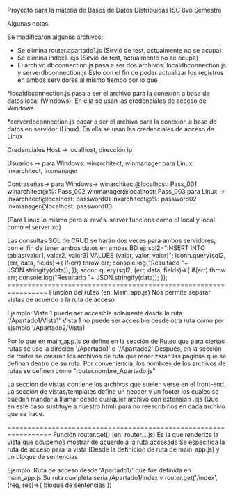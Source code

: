 Proyecto para la materia de Bases de Datos Distribuídas ISC 8vo Semestre 

Algunas notas:

Se modificaron algunos archivos:
- Se elimina router.apartado1.js (Sirvió de test, actualmente no se ocupa)
- Se elimina index1. ejs (Sirvió de test, actualmente no se ocupa)
- El archivo dbconnection.js pasa a ser dos archivos: localdbconnection.js y serverdbconnection.js
Esto con el fin de poder actualizar los registros en ambos servidores al mismo tiempo por lo que

*localdbconnection.js pasa a ser el archivo para la conexión a base de datos local (Windows). En ella
se usan las credenciales de acceso de Windows

*serverdbconnection.js pasar a ser el archivo para la conexión a base de datos en servidor (Linux). En ella
se usan las credenciales de acceso de Linux

Credenciales
Host -> localhost, dirección ip

Usuarios -> 
    para Windows: winarchitect, winmanager 
    para Linux: lnxarchitect, lnxmanager

Contraseñas-> 
    para Windows-> 
    winarchitect@localhost: Pass_001
    winarchitect@%: Pass_002
    winmanager@localhost: Pass_003
    para Linux -> 
    lnxarchitect@localhost: password01
    lnxarchitect@%: password02
    lnxmanager@localhost: password03

(Para Linux lo mismo pero al revés. server funciona como el local y local como el server xd)

Las consultas SQL de CRUD se harán dos veces para ambos servidores, con el fin de tener ambos datos en ambas BD
ej:
    sql2="INSERT INTO tablas(valor1, valor2, valor3) VALUES (valor, valor, valor)";
    lconn.query(sql2, (err, data, fields)=>{
        if(err) throw err;
        console.log("Resultado "+ JSON.stringify(data));
    });
    sconn.query(sql2, (err, data, fields)=>{
        if(err) throw err;
        console.log("Resultado "+ JSON.stringify(data));
    });
================================================================ Función del ruteo (en: Main_app.js)
Nos permite separar vistas de acuerdo a la ruta de acceso 

Ejemplo:
Vista 1 puede ser accesible solamente desde la ruta '/Apartado1/Vista1'
Vista 1 no puede ser accesible desde otra ruta como por ejemplo '/Apartado2/Vista1

Por lo que en main_app.js se define en la sección de Ruteo que para ciertas rutas se use la direción '/Apartado1' o '/Apartado2'
Después, en la sección de router se crearán los archivos de ruta que renerizarán las páginas que se definan dentro de su ruta.
Por conveniencia, los nombres de los archivos de rutas se definen como "router.nombre_Apartado.js"


La sección de vistas contiene los archivos que suelen verse en el front-end.
La sección de vistas/templates define un header y un footer los cuales se pueden mandar a lllamar desde cualquier archivo
con extensión .ejs (Que en este caso sustituye a nuestro html) para no reescribirlos en cada archivo que se hace.


================================================================= Función router.get() (en: router....js)
Es la que renderiza la vista que ocupemos mostrar de acuerdo a la ruta accesada
Se especifica la ruta de acceso para la vista (Desde la definición de ruta de main_app.js)
y un bloque de sentencias

Ejemplo:
Ruta de acceso desde 'Apartado1/' que fue definida en main_app.js
Su ruta completa sería /Apartado1/index
                v
router.get('/index', (req, res)=>{
    bloque de sentencias
})

